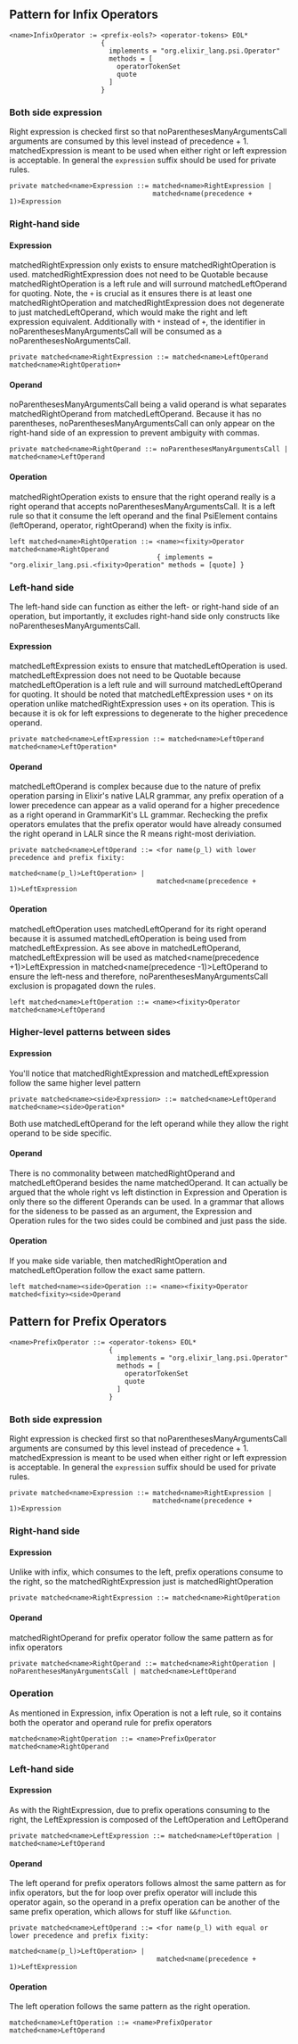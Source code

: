 ## Pattern for Infix Operators

```
<name>InfixOperator := <prefix-eols?> <operator-tokens> EOL*
                       {
                         implements = "org.elixir_lang.psi.Operator"
                         methods = [
                           operatorTokenSet
                           quote
                         ]
                       }
```

### Both side expression

Right expression is checked first so that noParenthesesManyArgumentsCall arguments are consumed by this level instead
of precedence + 1.  matched<name>Expression is meant to be used when either right or left expression is acceptable.
In general the `expression` suffix should be used for private rules.

```
private matched<name>Expression ::= matched<name>RightExpression |
                                    matched<name(precedence + 1)>Expression
```

### Right-hand side

#### Expression

matched<name>RightExpression only exists to ensure matched<name>RightOperation is used.  matched<name>RightExpression
does not need to be Quotable because matched<name>RightOperation is a left rule and will surround
matched<name>LeftOperand for quoting.  Note, the `+` is crucial as it ensures there is at least one
matched<name>RightOperation and matched<name>RightExpression does not degenerate to just matched<name>LeftOperand, which
would make the right and left expression equivalent.  Additionally with `*` instead of `+`, the identifier in
noParenthesesManyArgumentsCall will be consumed as a noParenthesesNoArgumentsCall.

```
private matched<name>RightExpression ::= matched<name>LeftOperand matched<name>RightOperation+
```

#### Operand

noParenthesesManyArgumentsCall being a valid operand is what separates matched<name>RightOperand from matched<name>LeftOperand.
Because it has no parentheses, noParenthesesManyArgumentsCall can only appear on the right-hand side of an expression to
prevent ambiguity with commas.

```
private matched<name>RightOperand ::= noParenthesesManyArgumentsCall | matched<name>LeftOperand
```

#### Operation

matched<name>RightOperation exists to ensure that the right operand really is a right operand that accepts
noParenthesesManyArgumentsCall.  It is a left rule so that it consume the left operand and the final PsiElement contains
(leftOperand, operator, rightOperand) when the fixity is infix.

```
left matched<name>RightOperation ::= <name><fixity>Operator matched<name>RightOperand
                                     { implements = "org.elixir_lang.psi.<fixity>Operation" methods = [quote] }
```

### Left-hand side

The left-hand side can function as either the left- or right-hand side of an operation, but importantly, it excludes
right-hand side only constructs like noParenthesesManyArgumentsCall.

#### Expression

matched<name>LeftExpression exists to ensure that matched<name>LeftOperation is used.  matched<name>LeftExpression
does not need to be Quotable because matched<name>LeftOperation is a left rule and will surround
matched<name>LeftOperand for quoting.  It should be noted that matched<name>LeftExpression uses `*` on its operation
unlike matched<name>RightExpression uses `+` on its operation.  This is because it is ok for left expressions to
degenerate to the higher precedence operand.

```
private matched<name>LeftExpression ::= matched<name>LeftOperand matched<name>LeftOperation*
```

#### Operand

matched<name>LeftOperand is complex because due to the nature of prefix operation parsing in Elixir's native LALR
grammar, any prefix operation of a lower precedence can appear as a valid operand for a higher precedence as a
right operand in GrammarKit's LL grammar.  Rechecking the prefix operators emulates that the prefix operator would have
already consumed the right operand in LALR since the R means right-most deriviation.

```
private matched<name>LeftOperand ::= <for name(p_l) with lower precedence and prefix fixity:
                                        matched<name(p_l)>LeftOperation> |
                                     matched<name(precedence + 1)>LeftExpression
```

#### Operation

matched<name>LeftOperation uses matched<name>LeftOperand for its right operand because it is assumed
matched<name>LeftOperation is being used from matched<name>LeftExpression.  As see above
in matched<name>LeftOperand, matched<name>LeftExpression will be used as matched<name(precedence +1)>LeftExpression in
matched<name(precedence -1)>LeftOperand to ensure the left-ness and therefore, noParenthesesManyArgumentsCall exclusion
is propagated down the rules.

```
left matched<name>LeftOperation ::= <name><fixity>Operator matched<name>LeftOperand
```

### Higher-level patterns between sides

#### Expression

You'll notice that matched<name>RightExpression and matched<name>LeftExpression follow the same higher level pattern

```
private matched<name><side>Expression> ::= matched<name>LeftOperand matched<name><side>Operation*
```

Both use matched<name>LeftOperand for the left operand while they allow the right operand to be side specific.

#### Operand

There is no commonality between matched<name>RightOperand and matched<name>LeftOperand besides the name
matched<name><side>Operand.  It can actually be argued that the whole right vs left distinction in Expression and
Operation is only there so the different Operands can be used.  In a grammar that allows for the sideness to be passed
as an argument, the Expression and Operation rules for the two sides could be combined and just pass the side.

#### Operation

If you make side variable, then matched<name>RightOperation and matched<name>LeftOperation follow the exact same
pattern.

```
left matched<name><side>Operation ::= <name><fixity>Operator matched<fixity><side>Operand
```

## Pattern for Prefix Operators

```
<name>PrefixOperator ::= <operator-tokens> EOL*
                         {
                           implements = "org.elixir_lang.psi.Operator"
                           methods = [
                             operatorTokenSet
                             quote
                           ]
                         }
```

### Both side expression

Right expression is checked first so that noParenthesesManyArgumentsCall arguments are consumed by this level instead
of precedence + 1.  matched<name>Expression is meant to be used when either right or left expression is acceptable.
In general the `expression` suffix should be used for private rules.

```
private matched<name>Expression ::= matched<name>RightExpression |
                                    matched<name(precedence + 1)>Expression
```

### Right-hand side

#### Expression

Unlike with infix, which consumes to the left, prefix operations consume to the right, so the
matched<name>RightExpression just is matched<name>RightOperation

```
private matched<name>RightExpression ::= matched<name>RightOperation
```

#### Operand

matched<name>RightOperand for prefix operator follow the same pattern as for infix operators

```
private matched<name>RightOperand ::= matched<name>RightOperation | noParenthesesManyArgumentsCall | matched<name>LeftOperand
```

### Operation

As mentioned in Expression, infix Operation is not a left rule, so it contains both the operator and operand rule for
prefix operators

```
matched<name>RightOperation ::= <name>PrefixOperator matched<name>RightOperand
```

### Left-hand side

#### Expression

As with the RightExpression, due to prefix operations consuming to the right, the LeftExpression is composed of the
LeftOperation and LeftOperand

```
private matched<name>LeftExpression ::= matched<name>LeftOperation | matched<name>LeftOperand
```

#### Operand

The left operand for prefix operators follows almost the same pattern as for infix operators, but the for loop over
prefix operator will include this operator again, so the operand in a prefix operation can be another of the same
prefix operation, which allows for stuff like `&&function`.

```
private matched<name>LeftOperand ::= <for name(p_l) with equal or lower precedence and prefix fixity:
                                        matched<name(p_l)>LeftOperation> |
                                     matched<name(precedence + 1)>LeftExpression
```

#### Operation

The left operation follows the same pattern as the right operation.

```
matched<name>LeftOperation ::= <name>PrefixOperator matched<name>LeftOperand
```